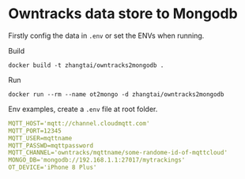 # Owntracks data store to Mongodb

Firstly config the data in `.env` or set the ENVs when running.

Build

`docker build -t zhangtai/owntracks2mongodb .`

Run

`docker run --rm --name ot2mongo -d zhangtai/owntracks2mongodb`

Env examples, create a `.env` file at root folder.

``` yml
MQTT_HOST='mqtt://channel.cloudmqtt.com'
MQTT_PORT=12345
MQTT_USER=mqttname
MQTT_PASSWD=mqttpassword
MQTT_CHANNEL='owntracks/mqttname/some-randome-id-of-mqttcloud'
MONGO_DB='mongodb://192.168.1.1:27017/mytrackings'
OT_DEVICE='iPhone 8 Plus'
```
